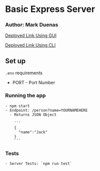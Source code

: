 # Basic Express Server

### Author: Mark Duenas

[Deployed Link Using GUI](http://cloudservertest-env.eba-fetsd2uu.us-west-2.elasticbeanstalk.com/person?name=Mark)

[Deployed Link Using CLI](http://cloud-server-part2-dev.us-west-2.elasticbeanstalk.com/person?name=Mark)

## Set up

`.env` requirements

- PORT - Port Number

### Running the app

    - npm start
    - Endpoint: /person?name=YOURNAMEHERE
      - Returns JSON Object

        ```
        {
          "name":"Jack"
        }
        ```

### Tests

    - Server Tests: `npm run test`
